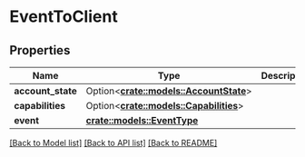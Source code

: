 # EventToClient

## Properties

Name | Type | Description | Notes
------------ | ------------- | ------------- | -------------
**account_state** | Option<[**crate::models::AccountState**](AccountState.md)> |  | [optional]
**capabilities** | Option<[**crate::models::Capabilities**](Capabilities.md)> |  | [optional]
**event** | [**crate::models::EventType**](EventType.md) |  | 

[[Back to Model list]](../README.md#documentation-for-models) [[Back to API list]](../README.md#documentation-for-api-endpoints) [[Back to README]](../README.md)


